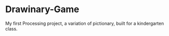 # Drawinary-Game
My first Processing project, a variation of pictionary, built for a kindergarten class. 
